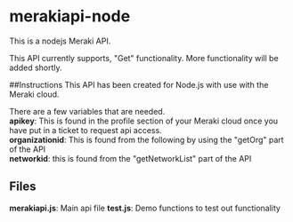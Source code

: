 # merakiapi-node
This is a nodejs Meraki API.

This API currently supports, "Get" functionality. More functionality will be added shortly.

##Instructions
This API has been created for Node.js with use with the Meraki cloud.

There are a few variables that are needed.  
__apikey__: This is found in the profile section of your Meraki cloud once you have put in a ticket to request api access.  
__organizationid__: This is found from the following by using the "getOrg" part of the API  
__networkid__: this is found from the "getNetworkList" part of the API  

## Files

__merakiapi.js__: Main api file
__test.js__: Demo functions to test out functionality

